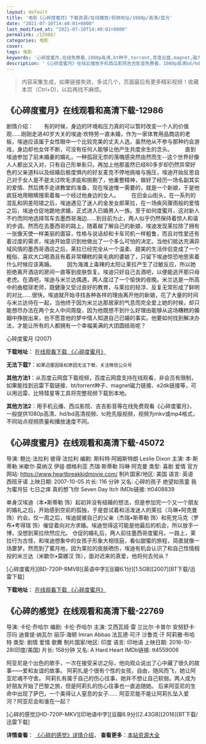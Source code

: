 ```yaml
---
layout: default
title: '电影《心碎度蜜月》下载资源/在线播放/视频地址/1080p/高清/蓝光'
date: "2021-07-10T14:40:01+0800"
last_modified_at: "2021-07-10T14:40:01+0800"
permalink: /12986/
categories: 电影
cover:
tags: 电影
keywords: '心碎度蜜月,在线免费看,1080p高清,bt种子,torrent,百度云盘,magnet,磁力链,迅雷下载资源'
description: '《心碎度蜜月》在线云播放手机西瓜影院吉吉影音免费看，1080p高清bd/hd未删减完整版和tc抢先枪版，mkv/mp4格式，附带bt/torrent种子、magnet/磁力链、百度云盘、网盘资源迅雷下载链接'
---
```


>内容采集生成，如果链接失效，多试几个，页面最后有更多精彩视频！收藏本页（Ctrl+D)，以后再找不麻烦。


## 《心碎度蜜月》在线观看和高清下载-12986

剧情介绍：　　有的时候，身边的环境和压力真的可以暂时改变一个人的价值观……刚刚走进40岁大关的埃迪·坎特劳一直未婚，作为一家体育用品商店的老板，埃迪应该属于女性眼中一个比较完美的丈夫人选，虽然他从不参与那种约会游戏，身边却也女伴不断，可没有任何人能够让他产生共度余生的念头。 　　直到埃迪参加了前未婚妻的婚礼，一种孤寂无奈的落魄感突然由然而生--这个世界好像人人都出又入对，只有自己形单影只。再加上他那虽然已经80多岁却仍然异常好色的父亲道科以及结婚后极度惧内的好友麦克不停地挑唆与施压，埃迪开始反思自己对于女人是不是太过吹毛求疵和挑剔了，他重整精神，做好了经历一场名副其实的爱情、然后携手走进教堂的准备，现在埃迪惟一需要的，就是一个新娘，于是他疯狂地用眼睛搜索着每一个经过他身边的女人。 　　在旧金山街头，在一系列的混乱和阴差阳错之后，埃迪遇见了迷人的金发女郎莱拉，在一场疾风骤雨般的爱情之后，埃迪仓促地跪地求婚，正式进入已婚男人一族。至于如何度蜜月，这对新人不约而同地选择驾车去墨西哥海边……到目前为止，两人似乎仍然保持着惊人和谐的步调。然而在去墨西哥的路上，随着越了解自己的新娘，埃迪发现莱拉除了拥有一张像天使一样美丽的面容，性格与说话却和卡车司机一样粗鲁，而且对性爱还有着过度的需求，埃迪开始意识到他做出了一个多么可怕的决定。当他们抵达充满异域风情的墨西哥酒店之后，莱拉已经完全从一个温柔、甜美的生活伴侣变成了一个粗俗、喜欢大口喝酒且有着非常糟糕的臭毛病的婆娘了，只留下埃迪惊恐地思索着什么时候应该离婚。 　　因为海滩上毒辣的太阳让莱拉产生了过敏反应，所以她拒绝离开酒店的房间一直等到皮肤恢复。埃迪只好自己去酒吧，以便能逃开那只母老虎。在酒吧，埃迪与米兰达偶遇，两人度过了一个愉快的夜晚。米兰达是一所高中的曲棍球老师，既健康又受过良好的教育，与莱拉的轻浮、反复无常形成了鲜明的对比……很快，埃迪就开始寻找各种各样的理由离开他的新娘，花了大量的时间与米兰达待在一起，当他终于因为米兰达那居家的气息而完全爱上她的时候，却只能想尽办法在两个女人中间周旋，因为他既想不到什么好理由能够从这场糟糕的婚姻中挣脱出来，也不愿意他的梦中情人知道自己已婚的事实。他要如何找到解决办法，才能让所有的人都拥有一个幸福美满的大团圆结局呢？


心碎度蜜月 (2007)

**下载地址**： [在线观看下载 《心碎度蜜月》](https://www.btbtdy.me/btdy/dy6242.html) 


**无法下载?**：`如果迅雷因版权原因无法下载，关注微信公众号 `

**其他方法1**：从百度云网盘下载视频，百度云网盘支持在线观看，非会员有限制，如果能找到迅雷下载链接、bt/torrent种子、magnet磁力链接、e2dk链接等，可以用迅雷、比特彗星等工具将完整视频下载到本地。

**其他方法2**：用手机云播、西瓜影院、吉吉影音等在线免费观看《心碎度蜜月》，一般提供1080p高清、hd/bd高清视频、tc抢先版视频，视频为mkv或mp4格式，不同站点视频质量和播放速度不同。


## 《心碎度蜜月》在线观看和高清下载-45072

导演: 鲍比·法拉利 彼得·法拉利 编剧: 斯科特·阿姆斯特朗 Leslie Dixon 主演: 本·斯蒂勒 米歇尔·莫纳汉 伊娃·朗格利亚 杰瑞·斯蒂勒 玛琳·阿克曼 类型: 喜剧 爱情 官方网站: https://www.heartbreakkidmovie.com/ 制片国家/地区: 美国 语言: 英语 西班牙语 上映日期: 2007-10-05 片长: 116 分钟 又名: 心碎的孩子 绝望如孩童 我为蜜月狂 七日之痒 真的想飞你 Seven Day Itch IMDb链接: tt0408839

单身汉埃迪（本•斯蒂勒 饰）起初并没有结婚的想法，但是参加完一个又一个朋友的婚礼之后，开始感到空前的孤独，于是尝试着和活泼迷人的莱拉（马琳•阿克曼 饰）约会。仅一周之后，埃迪就被自己的父亲（杰瑞•斯蒂勒 饰）和死党马克（罗布•考得瑞 饰）催促着向对方求婚。埃迪觉得这可能是他最后的机会，所以放手一博，没想到莱拉欣然应允。 仓促的婚礼后，两人前往墨西哥度蜜月。一路上，莱拉行为古怪，和埃迪想象中的女孩子形象大相径庭，看似甜蜜的旅程，简直就像一场噩梦。然而到了蜜月地，因为莱拉的皮肤晒伤，埃迪有机会认识了和自己性情相投的米兰达（米歇尔•莫娜汉 饰），面对迟来的真爱，他将何去何从？


[心碎度蜜月][BD-720P-RMVB][英语中字][豆瓣6.1分][1.5GB][2007][BT下载/迅雷下载]

**下载地址**： [在线观看下载 《心碎度蜜月》](https://www.btdx8.com/torrent/the_heartbreak_kid_2007.html) 


## 《心碎的感觉》在线观看和高清下载-22769

导演: 卡伦·乔哈尔 编剧: 卡伦·乔哈尔 主演: 艾西瓦娅·雷 兰比尔·卡普尔 安努舒卡·莎玛 迪普提·纳瓦尔 丽莎·海顿 Imran Abbas 法瓦德·可汗 沙鲁克·汗 阿莉雅·布哈特 类型: 剧情 爱情 歌舞 制片国家/地区: 印度 语言: 印地语 上映日期: 2016-10-28(印度/美国) 片长: 158分钟 又名: A Hard Heart IMDb链接: tt4559006

阿亚尼是个出色的歌手，一次在接受采访之际，他向观众说出了心中藏了很久的故事——爱和友谊的故事。 阿莉扎是个很有个性的女孩，自由，随风而飞，她让阿亚尼魂不守舍。 阿莉扎有属于自己的伤心往事，她并不想让自己软弱。两人成为好朋友开始了巴黎之旅，但是阿莉扎的伤心往事也一直追随她。 后来阿亚尼的生命中出现了萨巴，一个美得让人窒息的女子…… 阿亚尼能不能让阿莉扎坠入爱河？阿亚尼会和谁在一起？


[心碎的感觉][HD-720P-MKV][印地语中字][豆瓣6.9分][2.43GB][2016][BT下载/迅雷下载]

**详情查看**： [《心碎的感觉》详情介绍](/movie/22769/)， **查看更多**：[本站资源大全](/movie/t/all/)

